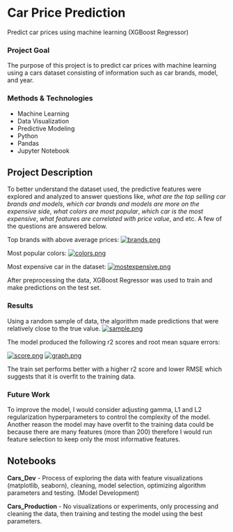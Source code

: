 # Car Price Prediction
Predict car prices using machine learning (XGBoost Regressor)

### Project Goal
The purpose of this project is to predict car prices with machine learning using a cars dataset consisting of information such as car brands, model, and year.

### Methods & Technologies
* Machine Learning
* Data Visualization
* Predictive Modeling
* Python
* Pandas 
* Jupyter Notebook

## Project Description
To better understand the dataset used, the predictive features were explored and analyzed to answer questions like, *what are the top selling car brands and models*, *which car brands and models are more on the expensive side*, *what colors are most popular*, *which car is the most expensive*, *what features are correlated with price value*, and etc.
A few of the questions are answered below.

Top brands with above average prices:
[![brands.png](https://i.postimg.cc/dVrqFf0M/brands.png)](https://postimg.cc/K1cXrJLQ)

Most popular colors:
[![colors.png](https://i.postimg.cc/65NK000Y/colors.png)](https://postimg.cc/0rZh57hw)

Most expensive car in the dataset:
[![mostexpensive.png](https://i.postimg.cc/Dzm3ZYvy/mostexpensive.png)](https://postimg.cc/DWVMp64t)

After preprocessing the data, XGBoost Regressor was used to train and make predictions on the test set. 

### Results
Using a random sample of data, the algorithm made predictions that were relatively close to the true value.
[![sample.png](https://i.postimg.cc/vBqh0MC5/sample.png)](https://postimg.cc/zbhTBmzf)

The model produced the following r2 scores and root mean square errors:

[![score.png](https://i.postimg.cc/9M4FqQBS/score.png)](https://postimg.cc/sQrRkyq9)
[![graph.png](https://i.postimg.cc/QNTd8VCK/graph.png)](https://postimg.cc/t79jDqh9)

The train set performs better with a higher r2 score and lower RMSE which suggests that it is overfit to the training data.

### Future Work
To improve the model, I would consider adjusting gamma, L1 and L2 regularization hyperparameters to control the complexity of the model. 
Another reason the model may have overfit to the training data could be because there are many features (more than 200) 
therefore I would run feature selection to keep only the most informative features.

## Notebooks
**Cars_Dev** - Process of exploring the data with feature visualizations (matplotlib, seaborn), cleaning, model selection, optimizing algorithm parameters and testing. (Model Development)

**Cars_Production** - No visualizations or experiments, only processing and cleaning the data, then training and testing the model using the best parameters. 
